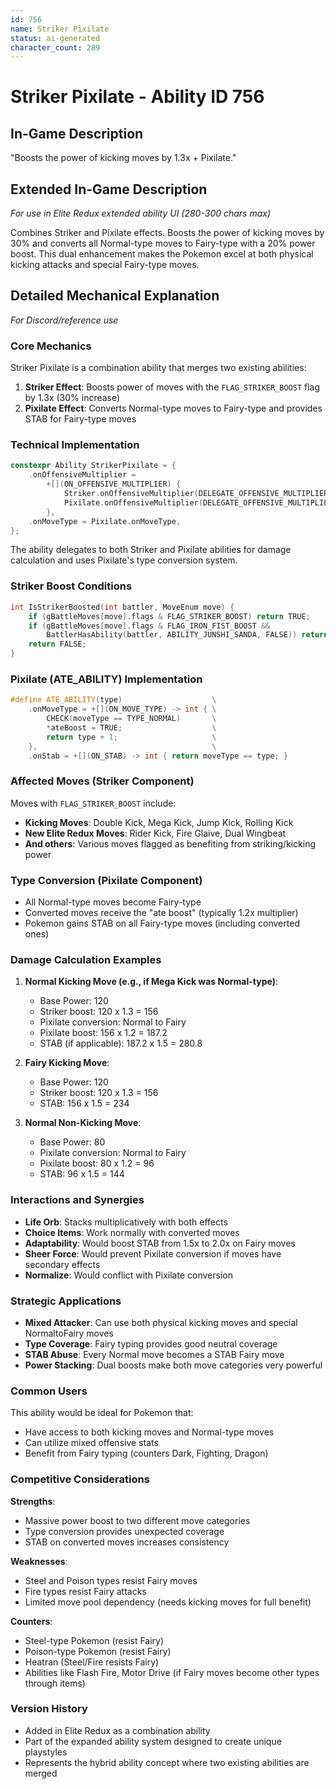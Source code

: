 ```yaml
---
id: 756
name: Striker Pixilate
status: ai-generated
character_count: 289
---
```


# Striker Pixilate - Ability ID 756

## In-Game Description
"Boosts the power of kicking moves by 1.3x + Pixilate."

## Extended In-Game Description
*For use in Elite Redux extended ability UI (280-300 chars max)*

Combines Striker and Pixilate effects. Boosts the power of kicking moves by 30% and converts all Normal-type moves to Fairy-type with a 20% power boost. This dual enhancement makes the Pokemon excel at both physical kicking attacks and special Fairy-type moves.

## Detailed Mechanical Explanation
*For Discord/reference use*

### Core Mechanics
Striker Pixilate is a combination ability that merges two existing abilities:
1. **Striker Effect**: Boosts power of moves with the `FLAG_STRIKER_BOOST` flag by 1.3x (30% increase)
2. **Pixilate Effect**: Converts Normal-type moves to Fairy-type and provides STAB for Fairy-type moves

### Technical Implementation
```cpp
constexpr Ability StrikerPixilate = {
    .onOffensiveMultiplier =
        +[](ON_OFFENSIVE_MULTIPLIER) {
            Striker.onOffensiveMultiplier(DELEGATE_OFFENSIVE_MULTIPLIER);
            Pixilate.onOffensiveMultiplier(DELEGATE_OFFENSIVE_MULTIPLIER);
        },
    .onMoveType = Pixilate.onMoveType,
};
```

The ability delegates to both Striker and Pixilate abilities for damage calculation and uses Pixilate's type conversion system.

### Striker Boost Conditions
```c
int IsStrikerBoosted(int battler, MoveEnum move) {
    if (gBattleMoves[move].flags & FLAG_STRIKER_BOOST) return TRUE;
    if (gBattleMoves[move].flags & FLAG_IRON_FIST_BOOST && 
        BattlerHasAbility(battler, ABILITY_JUNSHI_SANDA, FALSE)) return TRUE;
    return FALSE;
}
```

### Pixilate (ATE_ABILITY) Implementation
```cpp
#define ATE_ABILITY(type)                    \
    .onMoveType = +[](ON_MOVE_TYPE) -> int { \
        CHECK(moveType == TYPE_NORMAL)       \
        *ateBoost = TRUE;                    \
        return type + 1;                     \
    },                                       \
    .onStab = +[](ON_STAB) -> int { return moveType == type; }
```

### Affected Moves (Striker Component)
Moves with `FLAG_STRIKER_BOOST` include:
- **Kicking Moves**: Double Kick, Mega Kick, Jump Kick, Rolling Kick
- **New Elite Redux Moves**: Rider Kick, Fire Glaive, Dual Wingbeat
- **And others**: Various moves flagged as benefiting from striking/kicking power

### Type Conversion (Pixilate Component)
- All Normal-type moves become Fairy-type
- Converted moves receive the "ate boost" (typically 1.2x multiplier)
- Pokemon gains STAB on all Fairy-type moves (including converted ones)

### Damage Calculation Examples
1. **Normal Kicking Move (e.g., if Mega Kick was Normal-type)**:
   - Base Power: 120
   - Striker boost: 120 x 1.3 = 156
   - Pixilate conversion: Normal to Fairy
   - Pixilate boost: 156 x 1.2 = 187.2
   - STAB (if applicable): 187.2 x 1.5 = 280.8

2. **Fairy Kicking Move**:
   - Base Power: 120  
   - Striker boost: 120 x 1.3 = 156
   - STAB: 156 x 1.5 = 234

3. **Normal Non-Kicking Move**:
   - Base Power: 80
   - Pixilate conversion: Normal to Fairy
   - Pixilate boost: 80 x 1.2 = 96
   - STAB: 96 x 1.5 = 144

### Interactions and Synergies
- **Life Orb**: Stacks multiplicatively with both effects
- **Choice Items**: Work normally with converted moves
- **Adaptability**: Would boost STAB from 1.5x to 2.0x on Fairy moves
- **Sheer Force**: Would prevent Pixilate conversion if moves have secondary effects
- **Normalize**: Would conflict with Pixilate conversion

### Strategic Applications
- **Mixed Attacker**: Can use both physical kicking moves and special NormaltoFairy moves
- **Type Coverage**: Fairy typing provides good neutral coverage
- **STAB Abuse**: Every Normal move becomes a STAB Fairy move
- **Power Stacking**: Dual boosts make both move categories very powerful

### Common Users
This ability would be ideal for Pokemon that:
- Have access to both kicking moves and Normal-type moves
- Can utilize mixed offensive stats
- Benefit from Fairy typing (counters Dark, Fighting, Dragon)

### Competitive Considerations
**Strengths**:
- Massive power boost to two different move categories
- Type conversion provides unexpected coverage
- STAB on converted moves increases consistency

**Weaknesses**:
- Steel and Poison types resist Fairy moves
- Fire types resist Fairy attacks
- Limited move pool dependency (needs kicking moves for full benefit)

**Counters**:
- Steel-type Pokemon (resist Fairy)
- Poison-type Pokemon (resist Fairy)  
- Heatran (Steel/Fire resists Fairy)
- Abilities like Flash Fire, Motor Drive (if Fairy moves become other types through items)

### Version History
- Added in Elite Redux as a combination ability
- Part of the expanded ability system designed to create unique playstyles
- Represents the hybrid ability concept where two existing abilities are merged